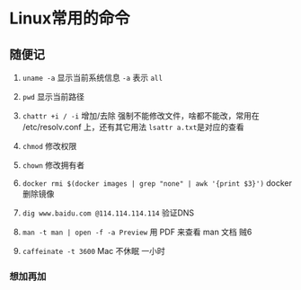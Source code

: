 # Linux常用的命令


<!--more-->


## 随便记

1. `uname -a` 显示当前系统信息 `-a` 表示 `all`

2. `pwd` 显示当前路径
 
3. `chattr +i / -i` 增加/去除 强制不能修改文件，啥都不能改，常用在 /etc/resolv.conf 上，还有其它用法 `lsattr a.txt`是对应的查看

4. `chmod` 修改权限

5. `chown` 修改拥有者

6. `docker rmi $(docker images | grep "none" | awk '{print $3}')` docker 删除镜像

7. `dig www.baidu.com @114.114.114.114` 验证DNS

8. `man -t man | open -f -a Preview` 用 PDF 来查看 man 文档 贼6

9. `caffeinate -t 3600` Mac 不休眠 一小时

### 想加再加

